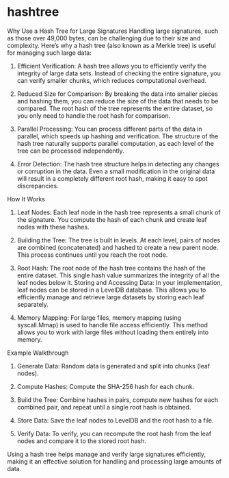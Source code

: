 # hashtree

Why Use a Hash Tree for Large Signatures
Handling large signatures, such as those over 49,000 bytes, can be challenging due to their size and complexity. Here’s why a hash tree (also known as a Merkle tree) is useful for managing such large data:

1. Efficient Verification:
A hash tree allows you to efficiently verify the integrity of large data sets. Instead of checking the entire signature, you can verify smaller chunks, which reduces computational overhead.

2. Reduced Size for Comparison:
By breaking the data into smaller pieces and hashing them, you can reduce the size of the data that needs to be compared. The root hash of the tree represents the entire dataset, so you only need to handle the root hash for comparison.

3.  Parallel Processing:
You can process different parts of the data in parallel, which speeds up hashing and verification. The structure of the hash tree naturally supports parallel computation, as each level of the tree can be processed independently.

4. Error Detection:
The hash tree structure helps in detecting any changes or corruption in the data. Even a small modification in the original data will result in a completely different root hash, making it easy to spot discrepancies.

How It Works
1. Leaf Nodes:
Each leaf node in the hash tree represents a small chunk of the signature. You compute the hash of each chunk and create leaf nodes with these hashes.

2. Building the Tree:
The tree is built in levels. At each level, pairs of nodes are combined (concatenated) and hashed to create a new parent node. This process continues until you reach the root node.

3. Root Hash:
The root node of the hash tree contains the hash of the entire dataset. This single hash value summarizes the integrity of all the leaf nodes below it.
Storing and Accessing Data:
In your implementation, leaf nodes can be stored in a LevelDB database. This allows you to efficiently manage and retrieve large datasets by storing each leaf separately.

4. Memory Mapping:
For large files, memory mapping (using syscall.Mmap) is used to handle file access efficiently. This method allows you to work with large files without loading them entirely into memory.

Example Walkthrough
1. Generate Data:
Random data is generated and split into chunks (leaf nodes).

2. Compute Hashes:
Compute the SHA-256 hash for each chunk.

3. Build the Tree:
Combine hashes in pairs, compute new hashes for each combined pair, and repeat until a single root hash is obtained.

4. Store Data:
Save the leaf nodes to LevelDB and the root hash to a file.

5. Verify Data:
To verify, you can recompute the root hash from the leaf nodes and compare it to the stored root hash.

Using a hash tree helps manage and verify large signatures efficiently, making it an effective solution for handling and processing large amounts of data.

